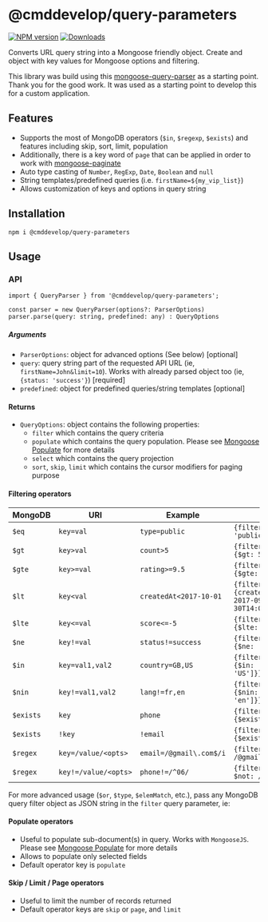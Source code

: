 # @cmddevelop/query-parameters

[![NPM version][npm-image]][npm-url]
[![Downloads][download-badge]][npm-url]

Converts URL query string into a Mongoose friendly object. Create and object with key values for Mongoose options and filtering. 

This library was build using this [mongoose-query-parser](https://github.com/leodinas-hao/mongoose-query-parser) as a starting point. Thank you for the good work. It was used as a starting point to develop this for a custom application.

## Features

- Supports the most of MongoDB operators (`$in`, `$regexp`, `$exists`) and features including skip, sort, limit, population
- Additionally, there is a key word of `page` that can be applied in order to work with [mongoose-paginate](https://www.npmjs.com/package/mongoose-paginate)
- Auto type casting of `Number`, `RegExp`, `Date`, `Boolean` and `null`
- String templates/predefined queries (i.e. `firstName=${my_vip_list}`)
- Allows customization of keys and options in query string

## Installation
```
npm i @cmddevelop/query-parameters
```

## Usage

### API
```
import { QueryParser } from '@cmddevelop/query-parameters';

const parser = new QueryParser(options?: ParserOptions)
parser.parse(query: string, predefined: any) : QueryOptions
```

##### Arguments
- `ParserOptions`: object for advanced options (See below) [optional]
- `query`: query string part of the requested API URL (ie, `firstName=John&limit=10`). Works with already parsed object too (ie, `{status: 'success'}`) [required]
- `predefined`: object for predefined queries/string templates [optional]

#### Returns
- `QueryOptions`: object contains the following properties:
    - `filter` which contains the query criteria
    - `populate` which contains the query population. Please see [Mongoose Populate](http://mongoosejs.com/docs/populate.html) for more details
    - `select` which contains the query projection
    - `sort`, `skip`, `limit` which contains the cursor modifiers for paging purpose

#### Filtering operators

| MongoDB | URI | Example | Result |
| ------- | --- | ------- | ------ |
| `$eq` | `key=val` | `type=public` | `{filter: {type: 'public'}}` |
| `$gt` | `key>val` | `count>5` | `{filter: {count: {$gt: 5}}}` |
| `$gte` | `key>=val` | `rating>=9.5` | `{filter: {rating: {$gte: 9.5}}}` |
| `$lt` | `key<val` | `createdAt<2017-10-01` | `{filter: {createdAt: {$lt: 2017-09-30T14:00:00.000Z}}}` |
| `$lte` | `key<=val` | `score<=-5` | `{filter: {score: {$lte: -5}}}` |
| `$ne` | `key!=val` | `status!=success` | `{filter: {status: {$ne: 'success'}}}` |
| `$in` | `key=val1,val2` | `country=GB,US` | `{filter: {country: {$in: ['GB', 'US']}}}` |
| `$nin` | `key!=val1,val2` | `lang!=fr,en` | `{filter: {lang: {$nin: ['fr', 'en']}}}` |
| `$exists` | `key` | `phone` | `{filter: {phone: {$exists: true}}}` |
| `$exists` | `!key` | `!email` | `{filter: {email: {$exists: false}}}` |
| `$regex` | `key=/value/<opts>` | `email=/@gmail\.com$/i` | `{filter: {email: /@gmail.com$/i}}` |
| `$regex` | `key!=/value/<opts>` | `phone!=/^06/` | `{filter: {phone: { $not: /^06/}}}` |

For more advanced usage (`$or`, `$type`, `$elemMatch`, etc.), pass any MongoDB query filter object as JSON string in the `filter` query parameter, ie:

#### Populate operators

- Useful to populate sub-document(s) in query. Works with `MongooseJS`. Please see [Mongoose Populate](http://mongoosejs.com/docs/populate.html) for more details
- Allows to populate only selected fields
- Default operator key is `populate`

#### Skip / Limit / Page operators

- Useful to limit the number of records returned
- Default operator keys are `skip` or `page`, and `limit`

[npm-url]: https://www.npmjs.com/package/@cmddevelop/query-parameters
[npm-image]: https://img.shields.io/npm/v/@cmddevelop/query-parameters.svg?style=flat-square
[download-badge]: https://img.shields.io/npm/dm/@cmddevelop/query-parameters.svg?style=flat-square
